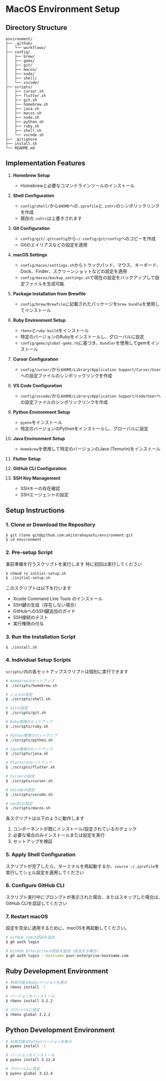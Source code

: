 # MacOS Environment Setup

## Directory Structure

```
environment/
├── .github/
│   └── workflows/
├── config/
│   ├── brew/
│   ├── gems/
│   ├── git/
│   ├── macos/
│   ├── node/
│   ├── shell/
│   └── vscode/
├── scripts/
│   ├── cursor.sh
│   ├── flutter.sh
│   ├── git.sh
│   ├── homebrew.sh
│   ├── java.sh
│   ├── macos.sh
│   ├── node.sh
│   ├── python.sh
│   ├── ruby.sh
│   ├── shell.sh
│   └── vscode.sh
├── .gitignore
├── install.sh
└── README.md
```

## Implementation Features

1.  **Homebrew Setup**
    -   Homebrewと必要なコマンドラインツールのインストール

2.  **Shell Configuration**
    -   `config/shell/`から`$HOME`への`.zprofile`と`.zshrc`のシンボリックリンクを作成
    -   既存の`.zshrc`は上書きされます

3.  **Git Configuration**
    -   `config/git/.gitconfig`から`~/.config/git/config`へのコピーを作成
    -   Gitのエイリアスなどの設定を適用

4.  **macOS Settings**
    -   `config/macos/settings.sh`からトラックパッド、マウス、キーボード、Dock、Finder、スクリーンショットなどの設定を適用
    -   `config/macos/backup_settings.sh`で現在の設定をバックアップして設定ファイルを生成可能

5.  **Package Installation from Brewfile**
    -   `config/brew/Brewfile`に記載されたパッケージを`brew bundle`を使用してインストール

6.  **Ruby Environment Setup**
    -   `rbenv`と`ruby-build`をインストール
    -   特定のバージョンのRubyをインストールし、グローバルに設定
    -   `config/gems/global-gems.rb`に基づき、`bundler`を使用してgemをインストール

7.  **Cursor Configuration**
    -   `config/cursor/`から`$HOME/Library/Application Support/Cursor/User`への設定ファイルのシンボリックリンクを作成

8.  **VS Code Configuration**
    -   `config/vscode/`から`$HOME/Library/Application Support/Code/User`への設定ファイルのシンボリックリンクを作成

9.  **Python Environment Setup**
    -   `pyenv`をインストール
    -   特定のバージョンのPythonをインストールし、グローバルに設定

10. **Java Environment Setup**
    -   `Homebrew`を使用して特定のバージョンのJava (Temurin)をインストール

11. **Flutter Setup**

12. **GitHub CLI Configuration**

13. **SSH Key Management**
    -   SSHキーの存在確認
    -   SSHエージェントの設定

## Setup Instructions

### 1. Clone or Download the Repository

```sh
$ git clone git@github.com:akitorahayashi/environment.git
$ cd environment
```

### 2. Pre-setup Script

事前準備を行うスクリプトを実行します
特に初回は実行してください

```sh
$ chmod +x initial-setup.sh
$ ./initial-setup.sh
```

このスクリプトは以下を行います
- Xcode Command Line Tools のインストール
- SSH鍵の生成（存在しない場合）
- GitHubへのSSH鍵追加のガイド
- SSH接続のテスト
- 実行権限の付与

### 3. Run the Installation Script

```sh
$ ./install.sh
```

### 4. Individual Setup Scripts

`scripts/`内の各セットアップスクリプトは個別に実行できます

```sh
# Homebrewのセットアップ
$ ./scripts/homebrew.sh

# シェルの設定
$ ./scripts/shell.sh

# Gitの設定
$ ./scripts/git.sh

# Ruby環境のセットアップ
$ ./scripts/ruby.sh

# Python環境のセットアップ
$ ./scripts/python.sh

# Java環境のセットアップ
$ ./scripts/java.sh

# Flutterのセットアップ
$ ./scripts/flutter.sh

# Cursorの設定
$ ./scripts/cursor.sh

# VSCodeの設定
$ ./scripts/vscode.sh

# macOSの設定
$ ./scripts/macos.sh
```

各スクリプトは以下のように動作します
1. コンポーネントが既にインストール/設定されているかチェック
2. 必要な場合のみインストールまたは設定を実行
3. セットアップを検証

### 5. Apply Shell Configuration

スクリプトが完了したら、ターミナルを再起動するか、`source ~/.zprofile`を実行してシェル設定を適用してください

### 6. Configure GitHub CLI

スクリプト実行中にプロンプトが表示された場合、またはスキップした場合は、GitHub CLIを認証してください

### 7. Restart macOS

設定を完全に適用するために、macOSを再起動してください。

```sh
# GitHub.comの認証を追加
$ gh auth login

# GitHub Enterpriseの認証を追加（該当する場合）
$ gh auth login --hostname your-enterprise-hostname.com
```

## Ruby Development Environment

```bash
# 利用可能なRubyバージョンを表示
$ rbenv install -l

# バージョンをインストール
$ rbenv install 3.2.2

# グローバルに設定
$ rbenv global 3.2.2
```

## Python Development Environment

```bash
# 利用可能なPythonバージョンを表示
$ pyenv install -l

# バージョンをインストール
$ pyenv install 3.12.4

# グローバルに設定
$ pyenv global 3.12.4
```
